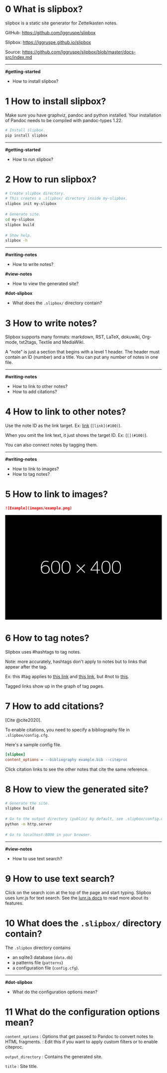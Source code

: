 # 0 What is slipbox?

slipbox is a static site generator for Zettelkasten notes.

GitHub: <https://github.com/lggruspe/slipbox>

Slipbox: <https://lggruspe.github.io/slipbox>

Source: <https://github.com/lggruspe/slipbox/blob/master/docs-src/index.md>

---

**#getting-started**

- How to install slipbox? [](#1)



# 1 How to install slipbox?

Make sure you have graphviz, pandoc and python installed.
Your installation of Pandoc needs to be compiled with pandoc-types 1.22.

```bash
# Install slipbox.
pip install slipbox
```

---

**#getting-started**

- How to run slipbox? [](#2)



# 2 How to run slipbox?

```bash
# Create slipbox directory.
# This creates a .slipbox/ directory inside my-slipbox.
slipbox init my-slipbox

# Generate site.
cd my-slipbox
slipbox build

# Show help.
slipbox -h
```

---

**#writing-notes**

- How to write notes? [](#3)

**#view-notes**

- How to view the generated site? [](#8)

**#dot-slipbox**

- What does the `.slipbox/` directory contain? [](#10)



# 3 How to write notes?

Slipbox supports many formats: markdown, RST, LaTeX, dokuwiki,
Org-mode, txt2tags, Textile and MediaWiki.

A "note" is just a section that begins with a level 1 header.
The header must contain an ID (number) and a title.
You can put any number of notes in one file.

---

**#writing-notes**

- How to link to other notes? [](#4)
- How to add citations? [](#7)



# 4 How to link to other notes?

Use the note ID as the link target.
Ex: [link](#100) (`[link](#100)`).

When you omit the link text, it just shows the target ID.
Ex: [](#100) (`[](#100)`).

You can also connect notes by tagging them.

---

**#writing-notes**

- How to link to images? [](#5)
- How to tag notes? [](#6)



# 5 How to link to images?

```markdown
![Example](images/example.png)
```

![Example](images/example.png)



# 6 How to tag notes?

Slipbox uses #hashtags to tag notes.

Note: more accurately, hashtags don't apply to notes but to links that
appear after the tag.

Ex: this #tag applies to [this link](#100) and [this link](#101),
but #not to [this](#102).

Tagged links show up in the graph of tag pages.



# 7 How to add citations?

[Cite @cite2020].

To enable citations, you need to specify a bibliography file in
`.slipbox/config.cfg`.

Here's a sample config file.

```cfg
[slipbox]
content_options = --bibliography example.bib --citeproc
```

Click citation links to see the other notes that cite the same
reference.



# 8 How to view the generated site?

```bash
# Generate the site.
slipbox build

# Go to the output directory (public/ by default, see .slipbox/config.cfg).
python -m http.server

# Go to localhost:8000 in your browser.
```

---

**#view-notes**

- How to use text search? [](#9)



# 9 How to use text search?

Click on the search icon at the top of the page and start typing.
Slipbox uses lunr.js for text search.
See the [lunr.js docs](https://lunrjs.com/guides/searching.html) to
read more about its features.



# 10 What does the `.slipbox/` directory contain?

The `.slipbox` directory contains

- an sqlite3 database (`data.db`)
- a patterns file (`patterns`)
- a configuration file (`config.cfg`).

---

**#dot-slipbox**

- What do the configuration options mean? [](#11)



# 11 What do the configuration options mean?

`content_options`
: Options that get passed to Pandoc to convert notes to HTML fragments.
: Edit this if you want to apply custom filters or to enable citeproc.

`output_directory`
: Contains the generated site.

`title`
: Site title.
